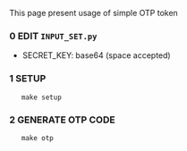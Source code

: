 This page present usage of simple OTP token

### 0 EDIT ```INPUT_SET.py```
- SECRET_KEY:  base64 (space accepted)


### 1 SETUP
```
   make setup
```

### 2 GENERATE OTP CODE
```
   make otp
```
